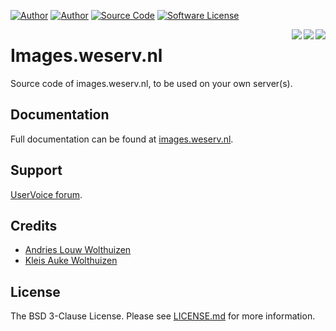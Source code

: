 [![Author](https://img.shields.io/badge/author-andrieslouw-blue.svg?style=flat-square)](https://github.com/andrieslouw)
[![Author](https://img.shields.io/badge/author-kleisauke-blue.svg?style=flat-square)](https://github.com/kleisauke)
[![Source Code](https://img.shields.io/badge/source-andrieslouw/imagesweserv-blue.svg?style=flat-square)](https://github.com/andrieslouw/imagesweserv)
[![Software License](https://img.shields.io/badge/license-BSD3-brightgreen.svg?style=flat-square)](https://tldrlegal.com/license/bsd-3-clause-license-%28revised%29)

<a href="https://github.com/php"><img src="https://images.weserv.nl/?url=nl3.php.net/images/logos/php-med-trans.png&h=40" align="right" /></a>
<img src="https://images.weserv.nl/?url=upload.wikimedia.org/wikipedia/commons/thumb/f/f7/Slash.svg/200px-Slash.svg.png&h=35" align="right" />
<a href="https://github.com/nginx"><img src="https://images.weserv.nl/?url=nginx.org/nginx.gif&w=150&h=38&t=square" align="right" /></a>
# Images.weserv.nl

Source code of images.weserv.nl, to be used on your own server(s).

## Documentation

Full documentation can be found at [images.weserv.nl](https://images.weserv.nl/).

## Support

[UserVoice forum](https://imagesweserv.uservoice.com/).

## Credits

- [Andries Louw Wolthuizen](https://github.com/andrieslouw)
- [Kleis Auke Wolthuizen](https://github.com/kleisauke)

## License

The BSD 3-Clause License. Please see [LICENSE.md](https://github.com/andrieslouw/imagesweserv/blob/master/LICENSE.md) for more information.
